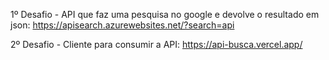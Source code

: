 1º Desafio - API que faz uma pesquisa no google e devolve o resultado em json: 
https://apisearch.azurewebsites.net/?search=api

2º Desafio - Cliente para consumir a API:
https://api-busca.vercel.app/
